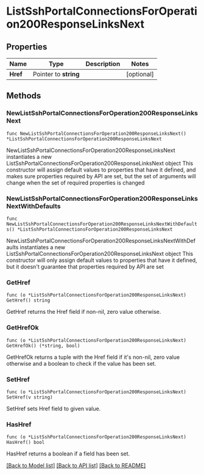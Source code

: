 # ListSshPortalConnectionsForOperation200ResponseLinksNext

## Properties

Name | Type | Description | Notes
------------ | ------------- | ------------- | -------------
**Href** | Pointer to **string** |  | [optional] 

## Methods

### NewListSshPortalConnectionsForOperation200ResponseLinksNext

`func NewListSshPortalConnectionsForOperation200ResponseLinksNext() *ListSshPortalConnectionsForOperation200ResponseLinksNext`

NewListSshPortalConnectionsForOperation200ResponseLinksNext instantiates a new ListSshPortalConnectionsForOperation200ResponseLinksNext object
This constructor will assign default values to properties that have it defined,
and makes sure properties required by API are set, but the set of arguments
will change when the set of required properties is changed

### NewListSshPortalConnectionsForOperation200ResponseLinksNextWithDefaults

`func NewListSshPortalConnectionsForOperation200ResponseLinksNextWithDefaults() *ListSshPortalConnectionsForOperation200ResponseLinksNext`

NewListSshPortalConnectionsForOperation200ResponseLinksNextWithDefaults instantiates a new ListSshPortalConnectionsForOperation200ResponseLinksNext object
This constructor will only assign default values to properties that have it defined,
but it doesn't guarantee that properties required by API are set

### GetHref

`func (o *ListSshPortalConnectionsForOperation200ResponseLinksNext) GetHref() string`

GetHref returns the Href field if non-nil, zero value otherwise.

### GetHrefOk

`func (o *ListSshPortalConnectionsForOperation200ResponseLinksNext) GetHrefOk() (*string, bool)`

GetHrefOk returns a tuple with the Href field if it's non-nil, zero value otherwise
and a boolean to check if the value has been set.

### SetHref

`func (o *ListSshPortalConnectionsForOperation200ResponseLinksNext) SetHref(v string)`

SetHref sets Href field to given value.

### HasHref

`func (o *ListSshPortalConnectionsForOperation200ResponseLinksNext) HasHref() bool`

HasHref returns a boolean if a field has been set.


[[Back to Model list]](../README.md#documentation-for-models) [[Back to API list]](../README.md#documentation-for-api-endpoints) [[Back to README]](../README.md)


